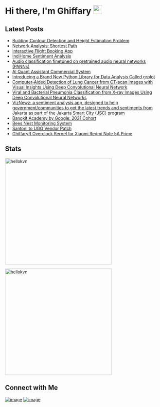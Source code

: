 # Hi there, I'm Ghiffary <img src="https://github.com/TheDudeThatCode/TheDudeThatCode/blob/master/Assets/Hi.gif" width="29px">

## Latest Posts

- [Building Contour Detection and Height Estimation Problem](https://github.com/ghiffaryr/BuildingContourDetectionandHeightEstimationProblem)
- [Network Analysis: Shortest Path](https://github.com/ghiffaryr/NetworkAnalysisShortestPath)
- [Interactive Flight Booking App](https://github.com/ghiffaryr/InteractiveFlightBookingApp)
- [IndiHome Sentiment Analysis](https://github.com/ghiffaryr/IndiHomeSentimentAnalysis)
- [Audio classification finetuned on pretrained audio neural networks (PANNs)](https://github.com/ghiffaryr/pann_trainer)
- [AI Quant Assistant Commercial System](https://github.com/ghiffaryr/AIQuantAssistant)
- [Introducing a Brand New Python Library for Data Analysis Called grplot](https://twitter.com/grplot/status/1545420206117244933)
- [Computer-Aided Detection of Lung Cancer from CT-scan Images with Visual Insights Using Deep Convolutional Neural Network](https://github.com/ghiffaryr/lung_cancer_detection)
- [Viral and Bacterial Pneumonia Classification from X-ray Images Using Deep Convolutional Neural Networks](https://github.com/ghiffaryr/viral-bacterial-pneumonia-classification)
- [VizNewz: a sentiment analysis app, designed to help government/communities to get the latest trends and sentiments from Jakarta as part of the Jakarta Smart City (JSC) program](https://github.com/ghiffaryr/VizNewz-1)
- [Bangkit Academy by Google: 2021 Cohort](https://github.com/ghiffaryr/bangkit_2021)
- [Bees Nest Monitoring System](https://github.com/ghiffaryr/BeesNest_MonitoringSystem)
- [Santoni to UGG Vendor Patch](https://github.com/xiaomi-ulysse/vendor_santoni_to_ugg)
- [GhiffaryR Overclock Kernel for Xiaomi Redmi Note 5A Prime](https://github.com/xiaomi-ulysse/android_kernel_xiaomi_ulysse-3.18)

## Stats

<p>
<img width="350px" src="https://github-readme-stats.vercel.app/api/top-langs/?username=ghiffaryr&layout=compact&langs_count=20&show_icons=true&theme=tokyonight&locale=en&hide_border=true" alt="hellokvn" />
</p>
<p>
<img width="350px" src="https://github-readme-stats.vercel.app/api?username=ghiffaryr&show_icons=true&theme=tokyonight&locale=en&hide_border=true" alt="hellokvn" />
</p>

## Connect with Me
[![image](https://img.shields.io/badge/LinkedIn-0077B5?style=for-the-badge&logo=linkedin&logoColor=white)](https://www.linkedin.com/in/ghiffary-rifqialdi/)
[![image](https://img.shields.io/badge/Gmail-D14836?style=for-the-badge&logo=gmail&logoColor=white)](mailto:grifqialdi@gmail.com)
